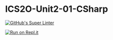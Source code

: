 # ICS2O-Unit2-01-CSharp

[![GitHub's Super Linter](https://github.com/CristianoSellitto/ICS2O-Unit2-01-CSharp/workflows/GitHub's%20Super%20Linter/badge.svg)](https://github.com/CristianoSellitto/ICS2O-Unit2-01-CSharp/actions)

[![Run on Repl.it](https://repl.it/badge/github/CristianoSellitto/ICS2O-Unit2-01-CSharp)](https://repl.it/github/CristianoSellitto/ICS2O-Unit2-01-CSharp)
